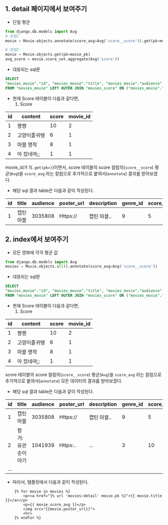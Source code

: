 ## 1. detail 페이지에서 보여주기

* 단일 평균 

```python
from django.db.models import Avg
# 방법1
movie = Movie.objects.annotate(score_avg=Avg('score__score')).get(pk=movies_pk)

# 방법2
movie = Movie.objects.get(pk=movie_pk)
avg_score = movie.score_set.aggregate(Avg('score'))
```

* 대응되는 sql문

```sql
SELECT
"movies_movie"."id", "movies_movie"."title", "movies_movie"."audience", "movies_movie"."poster_url", "movies_movie"."description", "movies_movie"."genre_id", AVG("movies_score"."score") AS "score_avg"
FROM "movies_movie" LEFT OUTER JOIN "movies_score" ON ("movies_movie"."id" = "movies_score"."movie_id") WHERE "movies_movie"."id" = '1' GROUP BY "movies_movie"."id", "movies_movie"."title", "movies_movie"."audience", "movies_movie"."poster_url", "movies_movie"."description", "movies_movie"."genre_id"
```

* 현재 Score 테이블이 다음과 같다면,
  1. Score

| id   | content      | score | movie_id |
| ---- | ------------ | ----- | -------- |
| 1    | 짱짱         | 10    | 2        |
| 2    | 고양이졸귀탱 | 6     | 1        |
| 3    | 마블 명작    | 8     | 1        |
| 4    | 아 잤네여;;  | 1     | 1        |

movie_id가 1(`.get(pk=)`)이면서, score 테이블의 score 컬럼의(`score__score`) 평균(`Avg`)을 `score_avg` 라는 칼럼으로 추가적으로 붙여서(`annotate`) 결과를 받아보겠다.

* 해당 sql 결과 table은 다음과 같이 작성된다.

| id   | title     | audience | poster_url | description | genre_id | score_avg |
| ---- | --------- | -------- | ---------- | ----------- | -------- | --------- |
| 1    | 캡틴 마블 | 3035808  | Https://   | 캡틴 마블.. | 9        | 5         |







## 2. index에서 보여주기

* 모든 영화에 각각 평균 값

```python
from django.db.models import Avg
movies = Movie.objects.all().annotate(score_avg=Avg('score__score'))
```

* 대응되는 sql문

```sql
SELECT
"movies_movie"."id", "movies_movie"."title", "movies_movie"."audience", "movies_movie"."poster_url", "movies_movie"."description", "movies_movie"."genre_id", AVG("movies_score"."score") AS "score_avg"
FROM "movies_movie" LEFT OUTER JOIN "movies_score" ON ("movies_movie"."id" = "movies_score"."movie_id") GROUP BY "movies_movie"."id", "movies_movie"."title", "movies_movie"."audience", "movies_movie"."poster_url", "movies_movie"."description", "movies_movie"."genre_id"
```

- 현재 Score 테이블이 다음과 같다면,
  1. Score

| id   | content      | score | movie_id |
| ---- | ------------ | ----- | -------- |
| 1    | 짱짱         | 10    | 2        |
| 2    | 고양이졸귀탱 | 6     | 1        |
| 3    | 마블 명작    | 8     | 1        |
| 4    | 아 잤네여;;  | 1     | 1        |

score 테이블의 score 컬럼의(`score__score`) 평균(`Avg`)을 `score_avg` 라는 칼럼으로 추가적으로 붙여서(`annotate`) 모든 데이터의 결과를 받아보겠다.

- 해당 sql 결과 table은 다음과 같이 작성된다.

| id   | title             | audience | poster_url | description | genre_id | score_avg |
| ---- | ----------------- | -------- | ---------- | ----------- | -------- | --------- |
| 1    | 캡틴 마블         | 3035808  | Https://   | 캡틴 마블.. | 9        | 5         |
| 2    | 항거:유관순이야기 | 1041939  | Https:..   | ...         | 3        | 10        |
| ...  |                   |          |            |             |          |           |

* 따라서, 템플릿에서 다음과 같이 작성된다.

```jinja2
    {% for movie in movies %}
    	<p><a href="{% url 'movies:detail' movie.pk %}">{{ movie.title }}</a></p>
    	<p>{{ movie.score_avg }}</p>
    	<img src="{{movie.poster_url}}">
    	<hr>
    {% endfor %}
```

